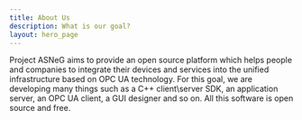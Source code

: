 ```yaml
---
title: About Us
description: What is our goal?
layout: hero_page
---
```


<article>
  Project ASNeG aims to provide an open source platform which helps people and companies to integrate
  their devices and services into the unified infrastructure based on OPC UA technology.
  For this goal, we are developing many things such as a C++ client\server SDK, an application server,
  an OPC UA client, a GUI designer and so on. All this software is open source and free.
</article>

